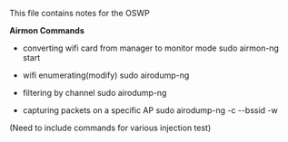 This file contains notes for the OSWP

**Airmon Commands**

- converting wifi card from manager to monitor mode
sudo airmon-ng start <wifi card>

- wifi enumerating(modify)
sudo airodump-ng <wifi card>

- filtering by channel
sudo airodump-ng <wifi card>

- capturing packets on a specific AP
sudo airodump-ng -c <channel> --bssid <AP MAC> -w <file> <wifi card>

(Need to include commands for various injection test)

